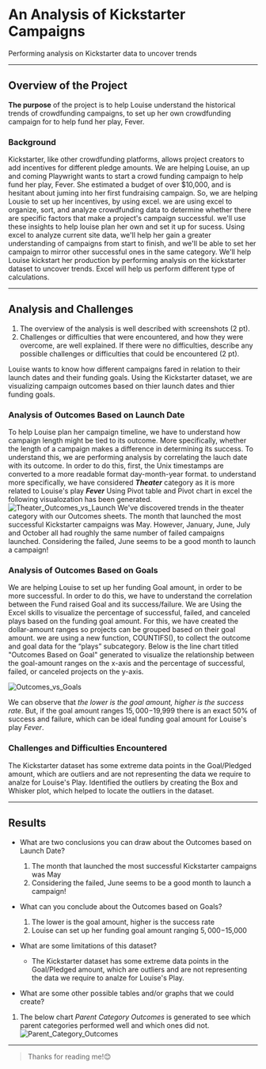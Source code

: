 # An Analysis of Kickstarter Campaigns
Performing analysis on Kickstarter data to uncover trends

---
## Overview of the Project
**The purpose** of the project is to help Louise understand the historical trends of crowdfunding campaigns, to set up her own crowdfunding campaign for to help fund her play, Fever.

### Background
Kickstarter, like other crowdfunding platforms, allows project creators to add incentives for different pledge amounts. We are helping Louise, an up and coming Playwright wants to start a crowd funding campaign to help fund her play, Fever. She estimated a budget of over $10,000, and is hesitant about juming into her first fundraising campaign. So, we are helping Lousie to set up her incentives, by using excel. we are using excel to organize, sort, and analyze crowdfunding data to determine whether there are specific factors that make a project's campaign successful. we'll use these insights to help louise plan her own and set it up for sucess. Using excel to analyze current site data, we'll help her gain a greater understanding of campaigns from start to finish, and we'll be able to set her campaign to mirror other successful ones in the same category. We'll help Louise kickstart her production by performing analysis on the kickstarter dataset to uncover trends. Excel will help us perform different type of calculations.

---
## Analysis and Challenges
1. The overview of the analysis is well described with screenshots (2 pt).
2. Challenges or difficulties that were encountered, and how they were overcome, are well explained. If there were no difficulties, describe any possible challenges or difficulties that could be encountered (2 pt).

Louise wants to know how different campaigns fared in relation to their launch dates and their funding goals. Using the Kickstarter dataset, we are visualizing campaign outcomes based on thier launch dates and thier funding goals.

### Analysis of Outcomes Based on Launch Date
To help Louise plan her campaign timeline, we have to understand how campaign length might be tied to its outcome. More specifically, whether the length of a campaign makes a difference in determining its success. To understand this, we are performing analysis by correlating the lauch date with its outcome.  In order to do this, first, the Unix timestamps are converted to a more readable format day-month-year format. to understand more specifically, we have considered ***Theater*** category as it is more related to Louise's play ***Fever*** Using Pivot table and Pivot chart in excel the following visualozation has been generated.
![Theater_Outcomes_vs_Launch](https://user-images.githubusercontent.com/85645485/128386305-227e870a-fc18-4c7e-a7e3-d95d1a829071.png)
We've discovered trends in the theater category with our Outcomes sheets. The month that launched the most successful Kickstarter campaigns was May. However, January, June, July and October all had roughly the same number of failed campaigns launched. Considering the failed, June seems to be a good month to launch a campaign!

### Analysis of Outcomes Based on Goals
We are helping Louise to set up her funding Goal amount, in order to be more successful. In order to do this, we have to understand the correlation between the Fund raised Goal and its success/failure. We are Using the Excel skills to visualize the percentage of successful, failed, and canceled plays based on the funding goal amount. For this, we have created the dollar-amount ranges so projects can be grouped based on their goal amount. we are using a new function, COUNTIFS(), to collect the outcome and goal data for the “plays” subcategory. Below is the line chart titled "Outcomes Based on Goal" generated to visualize the relationship between the goal-amount ranges on the x-axis and the percentage of successful, failed, or canceled projects on the y-axis.

![Outcomes_vs_Goals](https://user-images.githubusercontent.com/85645485/128386298-1188f550-1b3c-4a2f-b098-4c654a2af1e0.png)

We can observe that *the lower is the goal amount, higher is the success rate*. But, if the goal amount ranges $15,000-$19,999 there is an exact 50% of success and failure, which can be ideal funding goal amount for Louise's play *Fever*.

### Challenges and Difficulties Encountered

The Kickstarter dataset has some extreme data points in the Goal/Pledged amount, which are outliers and are not representing the data we require to analze for Louise's Play. Identified the outliers by creating the Box and Whisker plot, which helped to locate the outliers in the dataset.

---
## Results

- What are two conclusions you can draw about the Outcomes based on Launch Date?
  1. The month that launched the most successful Kickstarter campaigns was May
  2. Considering the failed, June seems to be a good month to launch a campaign!
  
- What can you conclude about the Outcomes based on Goals?
  1. The lower is the goal amount, higher is the success rate
  2. Louise can set up her funding goal amount ranging $5,000-$15,000

- What are some limitations of this dataset?
  - The Kickstarter dataset has some extreme data points in the Goal/Pledged amount, which are outliers and are not representing the data we require to analze for Louise's Play.

- What are some other possible tables and/or graphs that we could create?
1. The below chart *Parent Category Outcomes* is generated to see which parent categories performed well and which ones did not.
![Parent_Category_Outcomes](https://user-images.githubusercontent.com/85645485/128386303-9ffd72ed-4993-4034-a551-bbdfcdc6bd7b.png)
---

>Thanks for reading me!😊
